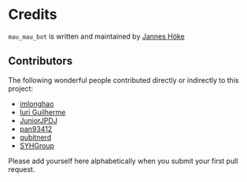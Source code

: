 # Credits

`mau_mau_bot` is written and maintained by [Jannes Höke](https://github.com/jh0ker)

## Contributors

The following wonderful people contributed directly or indirectly to this project:

- [imlonghao](https://github.com/imlonghao)
- [Iuri Guilherme](https://github.com/iuriguilherme)
- [JuniorJPDJ](https://github.com/JuniorJPDJ)
- [pan93412](https://github.com/pan93412)
- [qubitnerd](https://github.com/qubitnerd)
- [SYHGroup](https://github.com/SYHGroup)

Please add yourself here alphabetically when you submit your first pull request.
